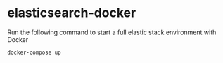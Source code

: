# elasticsearch-docker

Run the following command to start a full elastic stack environment with Docker

`docker-compose up`
